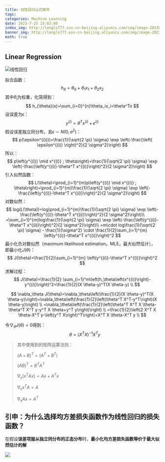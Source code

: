 ```yaml
---
title: 线性回归公式推导
tags: 
categories: Machine Learning
date: 2023-7-25 15:03:00
index_img: http://longls777.oss-cn-beijing.aliyuncs.com/img/image-20230725155834810.png
banner_img: http://longls777.oss-cn-beijing.aliyuncs.com/img/image-20230725155834810.png
math: true
---
```


## Linear Regression

![线性回归](http://longls777.oss-cn-beijing.aliyuncs.com/img/image-20230725155834810.png)

拟合函数：
$$
h_{\theta}=\theta_0+\theta_1x_1+\theta_2x_2
$$
其中$\theta_i$为权重，化简得到：
$$
h_{\theta}(x)=\sum_{i=0}^{n}\theta_ix_i=\theta^Tx
$$
设误差为$\epsilon$：
$$
y^{(i)}=\theta^Tx^{(i)} + \epsilon^{(i)}
$$
假设误差独立同分布，且$\epsilon \sim N(0, \sigma^2)$：
$$
p(\epsilon^{(i)})=\frac{1}{\sqrt{2 \pi} \sigma} \exp \left(-\frac{\left( \epsilon^{(i)} \right)^2}{2 \sigma^2}\right)
$$
所以：
$$
p\left(y^{(i)} \mid x^{(i)} ; \theta\right)=\frac{1}{\sqrt{2 \pi} \sigma} \exp \left(-\frac{\left(y^{(i)}-\theta^T x^{(i)}\right)^2}{2 \sigma^2}\right)
$$
引入似然函数：
$$
L(\theta)=\prod_{i=1}^{m}p\left(y^{(i)} \mid x^{(i)} ; \theta\right)=\prod_{i=1}^{m}\frac{1}{\sqrt{2 \pi} \sigma} \exp \left(-\frac{\left(y^{(i)}-\theta^T x^{(i)}\right)^2}{2 \sigma^2}\right)
$$
对数似然：
$$
log(L(\theta))=log\prod_{i=1}^{m}\frac{1}{\sqrt{2 \pi} \sigma} \exp \left(-\frac{\left(y^{(i)}-\theta^T x^{(i)}\right)^2}{2 \sigma^2}\right)\\ 
=\sum_{i=1}^{m}log\frac{1}{\sqrt{2 \pi} \sigma} \exp \left(-\frac{\left(y^{(i)}-\theta^T x^{(i)}\right)^2}{2 \sigma^2}\right)\\
=m\cdot log\frac{1}{\sqrt{2 \pi} \sigma} - \frac{1}{\sigma^2} \cdot \frac{1}{2}\sum_{i=1}^{m} \left(y^{(i)}-\theta^T x^{(i)}\right)^2
$$
最小化负对数似然（maximum likelihood estimation，MLE，最大似然估计），即最小化$J(\theta)$：
$$
J(\theta)=\frac{1}{2}\sum_{i=1}^{m} \left(y^{(i)}-\theta^T x^{(i)}\right)^2
$$
求解过程：
$$
J(\theta)=\frac{1}{2} \sum_{i=1}^m\left(h_\theta\left(x^{(i)}\right)-y^{(i)}\right)^2=\frac{1}{2}(X \theta-y)^T(X \theta-y) \\
$$

$$
\nabla_\theta J(\theta)=\nabla_\theta\left(\frac{1}{2}(X \theta-y)^T(X \theta-y)\right)=\nabla_\theta\left(\frac{1}{2}\left(\theta^T X^T-y^T\right)(X \theta-y)\right) \\
=\nabla_\theta\left(\frac{1}{2}\left(\theta^T X^T X \theta-\theta^T X^T y-y^T X \theta+y^T y\right)\right) \\
=\frac{1}{2}\left(2 X^T X \theta-X^T y-\left(y^T X\right)^T\right)=X^T X \theta-X^T y \\
$$

令$\nabla_\theta J(\theta)=0$得到：
$$
\quad \theta=\left(X^T X\right)^{-1} X^T y
$$

> 其中使用到的矩阵运算法则：
>
> $(A+B)^T=(A^T+B^T)$
>
> $(AB)^T=B^TA^T$
>
> $\nabla_x(x^TAx)=Ax+A^Tx$
>
> $\nabla_xx^TA=A$
>
> $\nabla_xAx=A^T$



## 引申：为什么选择均方差损失函数作为线性回归的损失函数？

在假设**误差项服从独立同分布的正态分布**时，**最小化均方差损失函数等价于最大似然估计的解**

![](http://longls777.oss-cn-beijing.aliyuncs.com/img/image-20230725161719400.png)

